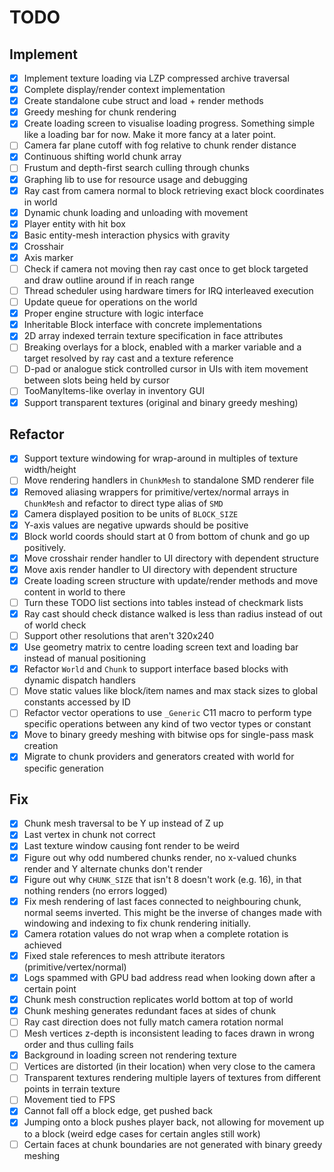 # TODO

## Implement

* [x] Implement texture loading via LZP compressed archive traversal
* [x] Complete display/render context implementation
* [x] Create standalone cube struct and load + render methods
* [x] Greedy meshing for chunk rendering
* [x] Create loading screen to visualise loading progress. Something simple like a loading bar for now. Make it more
  fancy at a later point.
* [ ] Camera far plane cutoff with fog relative to chunk render distance
* [x] Continuous shifting world chunk array
* [ ] Frustum and depth-first search culling through chunks
* [x] Graphing lib to use for resource usage and debugging
* [x] Ray cast from camera normal to block retrieving exact block coordinates in world
* [x] Dynamic chunk loading and unloading with movement
* [x] Player entity with hit box
* [x] Basic entity-mesh interaction physics with gravity
* [x] Crosshair
* [x] Axis marker
* [ ] Check if camera not moving then ray cast once to get block targeted and draw outline around if in reach range
* [ ] Thread scheduler using hardware timers for IRQ interleaved execution
* [ ] Update queue for operations on the world
* [x] Proper engine structure with logic interface
* [x] Inheritable Block interface with concrete implementations
* [x] 2D array indexed terrain texture specification in face attributes
* [ ] Breaking overlays for a block, enabled with a marker variable and a target resolved by ray cast and a texture reference
* [ ] D-pad or analogue stick controlled cursor in UIs with item movement between slots being held by cursor
* [ ] TooManyItems-like overlay in inventory GUI
* [x] Support transparent textures (original and binary greedy meshing)

## Refactor

* [x] Support texture windowing for wrap-around in multiples of texture width/height
* [ ] Move rendering handlers in `ChunkMesh` to standalone SMD renderer file
* [x] Removed aliasing wrappers for primitive/vertex/normal arrays in `ChunkMesh` and
      refactor to direct type alias of `SMD`
* [x] Camera displayed position to be units of `BLOCK_SIZE`
* [x] Y-axis values are negative upwards should be positive
* [x] Block world coords should start at 0 from bottom of chunk and go up positively.
* [x] Move crosshair render handler to UI directory with dependent structure
* [x] Move axis render handler to UI directory with dependent structure
* [x] Create loading screen structure with update/render methods and move content in world to there
* [ ] Turn these TODO list sections into tables instead of checkmark lists 
* [x] Ray cast should check distance walked is less than radius instead of out of world check
* [ ] Support other resolutions that aren't 320x240
* [x] Use geometry matrix to centre loading screen text and loading bar instead of manual positioning
* [x] Refactor `World` and `Chunk` to support interface based blocks with dynamic dispatch handlers
* [ ] Move static values like block/item names and max stack sizes to global constants accessed by ID
* [ ] Refactor vector operations to use `_Generic` C11 macro to perform type specific operations between any kind of two vector types or constant
* [x] Move to binary greedy meshing with bitwise ops for single-pass mask creation
* [x] Migrate to chunk providers and generators created with world for specific generation

## Fix

* [x] Chunk mesh traversal to be Y up instead of Z up
* [x] Last vertex in chunk not correct
* [x] Last texture window causing font render to be weird
* [x] Figure out why odd numbered chunks render, no x-valued chunks render and Y alternate chunks don't render
* [x] Figure out why `CHUNK_SIZE` that isn't 8 doesn't work (e.g. 16), in that nothing renders (no errors logged)
* [x] Fix mesh rendering of last faces connected to neighbouring chunk, normal seems inverted. 
      This might be the inverse of changes made with windowing and indexing to fix chunk rendering initially.
* [x] Camera rotation values do not wrap when a complete rotation is achieved
* [x] Fixed stale references to mesh attribute iterators (primitive/vertex/normal)
* [x] Logs spammed with GPU bad address read when looking down after a certain point
* [x] Chunk mesh construction replicates world bottom at top of world 
* [x] Chunk meshing generates redundant faces at sides of chunk
* [ ] Ray cast direction does not fully match camera rotation normal
* [ ] Mesh vertices z-depth is inconsistent leading to faces drawn in wrong order and thus culling fails
* [x] Background in loading screen not rendering texture
* [ ] Vertices are distorted (in their location) when very close to the camera
* [ ] Transparent textures rendering multiple layers of textures from different points in terrain texture
* [ ] Movement tied to FPS
* [x] Cannot fall off a block edge, get pushed back
* [x] Jumping onto a block pushes player back, not allowing for movement up to a block (weird edge cases for certain angles still work)
* [ ] Certain faces at chunk boundaries are not generated with binary greedy meshing
